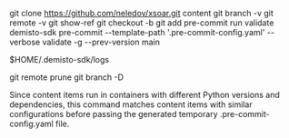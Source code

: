 git clone https://github.com/neledov/xsoar.git content
git branch -v
git remote -v
git show-ref
git checkout -b <branch>
git add <file>
pre-commit run validate
demisto-sdk pre-commit --template-path '.pre-commit-config.yaml' --verbose validate  -g --prev-version main

$HOME/.demisto-sdk/logs

git remote prune
git branch -D <branch>


Since content items run in containers with different Python versions and dependencies, this command matches content items with similar configurations before passing the generated temporary .pre-commit-config.yaml file.